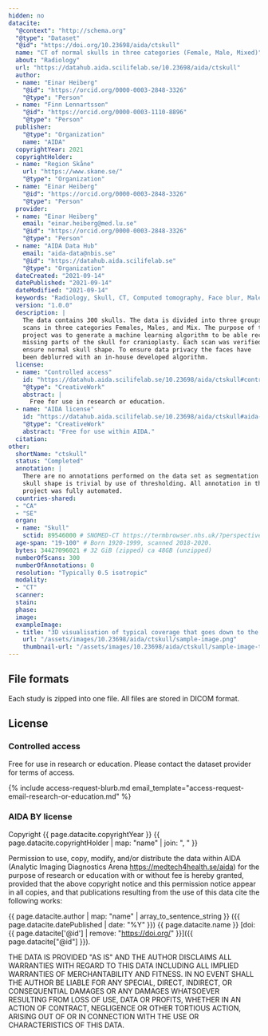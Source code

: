 ```yaml
---
hidden: no
datacite:
  "@context": "http://schema.org"
  "@type": "Dataset"
  "@id": "https://doi.org/10.23698/aida/ctskull"
  name: "CT of normal skulls in three categories (Female, Male, Mixed)"
  about: "Radiology"
  url: "https://datahub.aida.scilifelab.se/10.23698/aida/ctskull"
  author:
  - name: "Einar Heiberg"
    "@id": "https://orcid.org/0000-0003-2848-3326"
    "@type": "Person"
  - name: "Finn Lennartsson"
    "@id": "https://orcid.org/0000-0003-1110-8896"
    "@type": "Person"
  publisher:
    "@type": "Organization"
    name: "AIDA"
  copyrightYear: 2021
  copyrightHolder:
  - name: "Region Skåne"
    url: "https://www.skane.se/"
    "@type": "Organization"
  - name: "Einar Heiberg"
    "@id": "https://orcid.org/0000-0003-2848-3326"
    "@type": "Person"
  provider:
  - name: "Einar Heiberg"
    email: "einar.heiberg@med.lu.se"
    "@id": "https://orcid.org/0000-0003-2848-3326"
    "@type": "Person"
  - name: "AIDA Data Hub"
    email: "aida-data@nbis.se"
    "@id": "https://datahub.aida.scilifelab.se"
    "@type": "Organization"
  dateCreated: "2021-09-14"
  datePublished: "2021-09-14"
  dateModified: "2021-09-14"
  keywords: "Radiology, Skull, CT, Computed tomography, Face blur, Male, Female"
  version: "1.0.0"
  description: |
    The data contains 300 skulls. The data is divided into three groups with 100
    scans in three categories Females, Males, and Mix. The purpose of the
    project was to generate a machine learning algorithm to be able reconstruct
    missing parts of the skull for cranioplasty. Each scan was verified to
    ensure normal skull shape. To ensure data privacy the faces have
    been deblurred with an in-house developed algorithm.
  license:
  - name: "Controlled access"
    id: "https://datahub.aida.scilifelab.se/10.23698/aida/ctskull#controlled-access"
    "@type": "CreativeWork"
    abstract: |
      Free for use in research or education.
  - name: "AIDA license"
    id: "https://datahub.aida.scilifelab.se/10.23698/aida/ctskull#aida-license"
    "@type": "CreativeWork"
    abstract: "Free for use within AIDA."
  citation:
other:
  shortName: "ctskull"
  status: "Completed"
  annotation: |
    There are no annotations performed on the data set as segmentation of the
    skull shape is trivial by use of thresholding. All annotation in the
    project was fully automated.
  countries-shared:
  - "CA"
  - "SE"
  organ:
  - name: "Skull"
    sctid: 89546000 # SNOMED-CT https://termbrowser.nhs.uk/?perspective=full&conceptId1=%s
  age-span: "19-100" # Born 1920-1999, scanned 2018-2020.
  bytes: 34427096021 # 32 GiB (zipped) ca 48GB (unzipped)
  numberOfScans: 300
  numberOfAnnotations: 0
  resolution: "Typically 0.5 isotropic"
  modality:
  - "CT"
  scanner:
  stain:
  phase:
  image:
  exampleImage:
  - title: "3D visualisation of typical coverage that goes down to the maxilla and covers the entire skull and including the mastoids."
    url: "/assets/images/10.23698/aida/ctskull/sample-image.png"
    thumbnail-url: "/assets/images/10.23698/aida/ctskull/sample-image-thumbnail.png"
---
```

## File formats
Each study is zipped into one file. All files are stored in DICOM format.

## License
### Controlled access
Free for use in research or education.
Please contact the dataset provider for terms of access.

{% include access-request-blurb.md email_template="access-request-email-research-or-education.md" %}

### AIDA BY license
Copyright
{{ page.datacite.copyrightYear }}
{{ page.datacite.copyrightHolder | map: "name" |  join: ", " }}

Permission to use, copy, modify, and/or distribute the data within AIDA
(Analytic Imaging Diagnostics Arena https://medtech4health.se/aida) for the
purpose of research or education with or without fee is hereby granted,
provided that the above copyright notice and this permission notice appear in
all copies, and that publications resulting from the use of this data cite the
following works:

{{ page.datacite.author | map: "name" | array_to_sentence_string }}
({{ page.datacite.datePublished | date: "%Y" }})
{{ page.datacite.name }}
[doi:{{ page.datacite['@id'] | remove: "https://doi.org/" }}]({{ page.datacite["@id"] }}).

THE DATA IS PROVIDED "AS IS" AND THE AUTHOR DISCLAIMS ALL WARRANTIES WITH REGARD
TO THIS DATA INCLUDING ALL IMPLIED WARRANTIES OF MERCHANTABILITY AND FITNESS. IN
NO EVENT SHALL THE AUTHOR BE LIABLE FOR ANY SPECIAL, DIRECT, INDIRECT, OR
CONSEQUENTIAL DAMAGES OR ANY DAMAGES WHATSOEVER RESULTING FROM LOSS OF USE, DATA
OR PROFITS, WHETHER IN AN ACTION OF CONTRACT, NEGLIGENCE OR OTHER TORTIOUS
ACTION, ARISING OUT OF OR IN CONNECTION WITH THE USE OR CHARACTERISTICS OF THIS
DATA.
